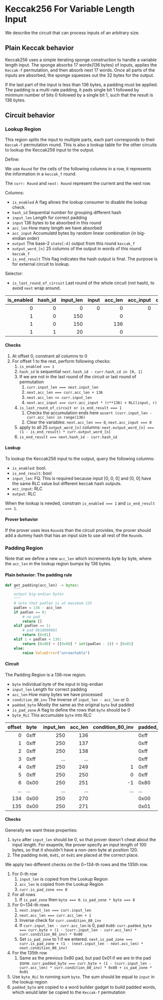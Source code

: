 # Keccak256 For Variable Length Input

We describe the circuit that can process inputs of an arbitrary size.

## Plain Keccak behavior

Keccak256 uses a simple iterating sponge construction to handle a variable length input. The sponge absorbs 17 words(136 bytes) of inputs, applies the `Keccak-f` permutation, and then absorb next 17 words. Once all parts of the inputs are absorbed, the sponge squeezes out the 32 bytes for the output.

If the last part of the input is less than 136 bytes, a padding must be applied. The padding is a multi-rate padding, it pads single bit 1 followed by minimum number of bits 0 followed by a single bit 1, such that the result is 136 bytes.

## Circuit behavior

### Lookup Region

This region splits the input to multiple parts, each part corresponds to their `Keccak-f` permutation round.
This is also a lookup table for the other circuits to lookup the Keccak256 input to the output.

Define:

We use `Round` for the cells of the following columns in a row, it represents the information in a `keccak_f` round.

The `curr: Round` and `next: Round` represent the current and the next row.

Columns:

- `is_enabled` A flag allows the lookup consumer to disable the lookup check.
- `hash_id` Sequential number for grouping different hash
- `input_len` Length for correct padding
- `input` 136 bytes to be absorbed in this round
- `acc_len` How many length we have absorbed
- `acc_input` Accumulatd bytes by random linear combination (in big-endian order)
- `output` The base-2 `state[:4]` output from this round `keccak_f`
- `output_word_[n]` 25 columns of the output in words of this round `keccak_f`
- `is_end_result` This flag indicates the hash output is final. The purpose is for external circuit to lookup.

Selector:

- `is_last_round_of_circuit` Last round of the whole circuit (not hash), to avoid `next` wrap around.

| is_enabled | hash_id | input_len | input | acc_len | acc_input | output | is_end_result | output_word_0 | output_word_1 | output_word_2 | output_word\_... |
| ---------: | ------: | --------: | ----: | ------: | --------: | -----: | ------------: | ------------: | ------------: | ------------: | ---------------: |
|          0 |       0 |         0 |     0 |       0 |         0 |      0 |             0 |             0 |             0 |             0 |                0 |
|          1 |       0 |       150 |       |       0 |           |        |             0 |               |               |               |                  |
|          1 |       0 |       150 |       |     136 |           |        |             1 |               |               |               |                  |
|          1 |       1 |        20 |       |       0 |           |        |             1 |               |               |               |                  |

#### Checks

1. At offset 0, constrant all columns to 0
2. For offset 1 to the rest, perform following checks:
   1. `is_enabled === 1`
   2. `hash_id` is sequential `next.hash_id - curr.hash_id in [0, 1]`
   3. If we are not in the last round of the circuit or last round of permutation
      1. `curr.input_len === next.input_len`
      2. `next.acc_len === curr.acc_len + 136`
      3. `next.acc_len <= curr.input_len`
      4. `next.acc_input === curr.acc_input * (r**136) + RLC(input, r)`
   4. `is_last_round_of_circuit or is_end_result === 1`
      1. Checks the accumulation ends here `assert (curr.input_len - curr.acc_len) in range(136)`
      2. Clear the variables:  `next.acc_len === 0`, `next.acc_input === 0`
   5. apply to all 25 `output_word_[n]` columns: `next.output_word_[n] === (1 - is_end_result) * curr.output_word_[n]`
   6. `is_end_result === next.hash_id - curr.hash_id`

#### Lookup

To lookup the Keccak256 input to the output, query the following columns:

- `is_enabled`: bool.
- `is_end_result`: bool
- `input_len`: FQ. This is required because input \[0, 0, 0\] and \[0, 0\] have the same RLC value but different keccak hash outputs.
- `acc_input`: RLC
- `output`: RLC

When the lookup is needed, constrain `is_enabled === 1` and `is_end_result === 1`.

#### Prover behavior

If the prover uses less `Round`s than the circuit provides, the prover should add a dummy hash that has an input size to use all rest of the `Round`s.

### Padding Region

Note that we define a new `acc_len` which increments byte by byte, where the `acc_len` in the lookup region bumps by 136 bytes.

#### Plain behavior: The padding rule

```python
def get_padding(acc_len) -> bytes:
    """
    output big-endian bytes
    """
    # note that padlen is at maximum 135
    padlen = 136 - acc_len 
    if padlen == 0:
        # no pad
        return []
    elif padlen == 1:
        # pad 0b10000001
        return [0x81]
    elif 1 < padlen < 136:
        return [0x80] + ([0x00] * int(padlen - 2)) + [0x01]
    else:
        raise ValueError("unreachable")
```

#### Circuit

The Padding Region is a 136-row region.

- `byte` individual byte of the input in big-endian
- `input_len` Length for correct padding
- `acc_len` How many bytes we have processed
- `condition_80_inv` The inverse of `input_len - acc_len` or 0.
- `padded_byte` Mostly the same as the original `byte` but padded
- `is_pad_zone` A flag to define the rows that `byte` should be 0
- `byte_RLC` This accumulate `byte` into RLC

| offset | byte | input_len | acc_len | condition_80_inv | padded_byte | is_pad_zone | byte_RLC |
| -----: | :--- | --------: | ------: | ---------------: | :---------- | ----------: | -------- |
|      0 | 0xff |       250 |     136 |                  | 0xff        |           0 |          |
|      1 | 0xff |       250 |     137 |                  | 0xff        |           0 |          |
|      2 | 0xff |       250 |     138 |                  | 0xff        |           0 |          |
|      3 | 0xff |       ... |     ... |                  | 0xff        |           0 |          |
|      4 | 0xff |       250 |     249 |                1 | 0xff        |           0 |          |
|      5 | 0xff |       250 |     250 |                0 | 0xff        |           0 |          |
|      6 | 0x00 |       250 |     251 |               -1 | 0x80        |           1 |          |
|    ... | ...  |       ... |     ... |              ... | ...         |         ... |          |
|    134 | 0x00 |       250 |     270 |                  | 0x00        |           1 |          |
|    135 | 0x00 |       250 |     271 |                  | 0x01        |           1 |          |

#### Checks

Generally we want these properties:

1. `byte` after `input_len` should be 0, so that prover doesn't cheat about the input length. For exapmle, the prover specify an input length of 100 bytes, so that it shouldn't have a non-zero byte at position 120.
2. The padding `0x80`, `0x01`, or `0x81` are placed at the correct place.

We apply two different checks on the 0~134-th rows and the 135th row.

1. For 0-th row
   1. `input_len` is copied from the Lookup Region
   2. `acc_len` is copied from the Lookup Region
   3. `curr.is_pad_zone === 0`
2. For all rows
   1. If `is_pad_zone` then `byte === 0`. `is_pad_zone * byte === 0`
3. For 0~134-th rows
   1. `next.input_len === curr.input_len`
   2. `next.acc_len === curr.acc_len + 1`
   3. Inverse check for `curr.condition_80_inv`
   4. If `curr.input_len - curr.acc_len` is 0, pad `0x80`: `curr.padded_byte === curr.byte + (1 - (curr.input_len - curr.acc_len) * curr.condition_80_inv) * 0x80`
   5. Set `is_pad_zone` to 1 if we entered. `next.is_pad_zone === curr.is_pad_zone + (1 - (next.input_len - next.acc_len) * next.condition_80_inv)`
4. For the 135th row
   1. Same as the previous 0x80 pad, but pad 0x01 if we are in the pad zone. `curr.padded_byte === curr.byte + (1 - (curr.input_len - curr.acc_len) * curr.condition_80_inv) * 0x80 + is_pad_zone * 0x01`
5. Use `byte_RLC` to running sum `byte`. The sum should be equal to `input` in the lookup region
6. `padded_byte` are copied to a word builder gadget to build padded words, which would later be copied to the `Keccak-f` permutation
